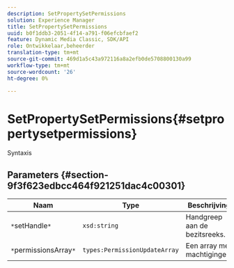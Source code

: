 ```yaml
---
description: SetPropertySetPermissions
solution: Experience Manager
title: SetPropertySetPermissions
uuid: b0f1ddb3-2051-4f14-a791-f06efcbfaef2
feature: Dynamic Media Classic, SDK/API
role: Ontwikkelaar,beheerder
translation-type: tm+mt
source-git-commit: 469d1a5c43a972116a8a2efb0de5708800130a99
workflow-type: tm+mt
source-wordcount: '26'
ht-degree: 0%

---
```



# SetPropertySetPermissions{#setpropertysetpermissions}

Syntaxis

## Parameters {#section-9f3f623edbcc464f921251dac4c00301}

| Naam | Type | Beschrijving |
|---|---|---|
| `*`setHandle`*` | `xsd:string` | Handgreep aan de bezitsreeks. |
| `*`permissionsArray`*` | `types:PermissionUpdateArray` | Een array met machtigingen. |

